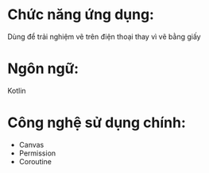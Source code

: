 # Chức năng ứng dụng:
Dùng để trải nghiệm vẽ trên điện thoại thay vì vẽ bằng giấy

# Ngôn ngữ:
Kotlin

# Công nghệ sử dụng chính:
- Canvas
- Permission
- Coroutine
